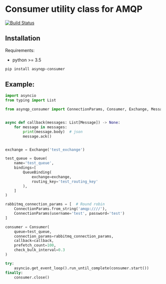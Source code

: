 # Consumer utility class for AMQP

[![Build Status](https://travis-ci.org/tkukushkin/asynqp-consumer.svg?branch=master)](https://travis-ci.org/tkukushkin/asynqp-consumer)

## Installation

Requirements:
* python >= 3.5 

```sh
pip install asynqp-consumer
```

## Example:

```python
import asyncio
from typing import List

from asynqp_consumer import ConnectionParams, Consumer, Exchange, Message, Queue, QueueBinding


async def callback(messages: List[Message]) -> None:
    for message in messages:
        print(message.body)  # json
        message.ack()


exchange = Exchange('test_exchange')

test_queue = Queue(
    name='test_queue',
    bindings=[
        QueueBinding(
            exchange=exchange,
            routing_key='test_routing_key'
        ),
    ]
)

rabbitmq_connection_params = [  # Round robin
    ConnectionParams.from_string('amqp:////'),
    ConnectionParams(username='test', password='test')
]

consumer = Consumer(
    queue=test_queue,
    connection_params=rabbitmq_connection_params,
    callback=callback,
    prefetch_count=100,
    check_bulk_interval=0.3
)

try:
    asyncio.get_event_loop().run_until_complete(consumer.start())
finally:
    consumer.close()
```
